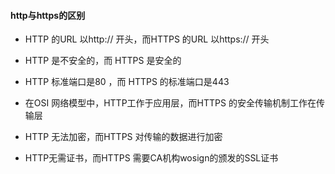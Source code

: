 #### http与https的区别

- HTTP 的URL 以http:// 开头，而HTTPS 的URL 以https:// 开头

- HTTP 是不安全的，而 HTTPS 是安全的

- HTTP 标准端口是80 ，而 HTTPS 的标准端口是443

- 在OSI 网络模型中，HTTP工作于应用层，而HTTPS 的安全传输机制工作在传输层

- HTTP 无法加密，而HTTPS 对传输的数据进行加密

- HTTP无需证书，而HTTPS 需要CA机构wosign的颁发的SSL证书